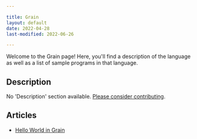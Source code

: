 ```yaml
---

title: Grain
layout: default
date: 2022-04-28
last-modified: 2022-06-26

---
```


Welcome to the Grain page! Here, you'll find a description of the language as well as a list of sample programs in that language.

## Description

No 'Description' section available. [Please consider contributing](https://github.com/TheRenegadeCoder/sample-programs-website).

## Articles

- [Hello World in Grain](https://sampleprograms.io/projects/hello-world/grain)
